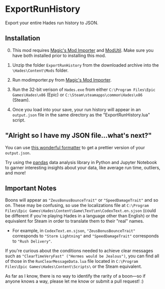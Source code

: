 # ExportRunHistory
Export your entire Hades run history to JSON.

## Installation

0. This mod requires [Magic's Mod Importer](https://www.nexusmods.com/hades/mods/26/) and [ModUtil](https://www.nexusmods.com/hades/mods/27). Make sure you have both installed prior to installing this mod.

1. Unzip the folder `ExportRunHistory` from the downloaded archive into the `\Hades\Content\Mods` folder.

2. Run modimporter.py from [Magic's Mod Importer](https://www.nexusmods.com/hades/mods/26/).

3. Run the 32-bit verison of `Hades.exe` from either `C:\Program Files\Epic Games\Hades\x86` (Epic) or `C:\Steam\steamapps\common\Hades\x86` (Steam).

4. Once you load into your save, your run history will appear in an `output.json` file in the same directory as the "ExportRunHistory.lua" script.


## "Alright so I have my JSON file...what's next?"

You can use [this wonderful formatter](https://jsonformatter.org/) to get a prettier version of your `output.json`.

Try using the [pandas](https://pandas.pydata.org/) data analysis library in Python and Jupyter Notebook to garner interesting insights about your data, like average run time, outliers, and more!


## Important Notes
Boons will appear as `"ZeusBonusBounceTrait"` or `"SpeedDamageTrait"` and so on. 
These may be confusing, so use the localizations file at `C:\Program Files\Epic Games\Hades\Content\Game\Text\en\CodexText.en.sjson` (could be different if you're playing Hades in a language other than English) or the equivalent for Steam in order to translate them to their "real" names.

- For example, in `CodexText.en.sjson`, `"ZeusBonusBounceTrait"` corresponds to `"Storm Lightning"` and `"SpeedDamageTrait"` corresponds to `"Rush Delivery"`.

If you're curious about the conditions needed to achieve clear messages such as `"ClearTimeVeryFast" ("Hermes would be Jealous")`, you can find all of those in the `RunClearMessageData.lua` file located in `C:\Program Files\Epic Games\Hades\Content\Scripts\` or the Steam equivalent.

As far as I know, there is no way to identify the rarity of a boon—so if anyone knows a way, please let me know or submit a pull request! :)
